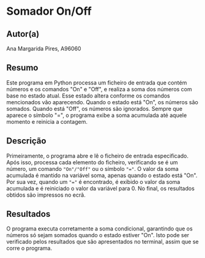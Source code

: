 # Somador On/Off

## Autor(a)

Ana Margarida Pires, A96060

## Resumo

Este programa em Python processa um ficheiro de entrada que contém números e os comandos "On" e "Off", e realiza a soma dos números com base no estado atual. Esse estado altera conforme os comandos mencionados vão aparecendo.
Quando o estado está "On", os números são somados. Quando está "Off", os números são ignorados. Sempre que aparece o símbolo "=", o programa exibe a soma acumulada até aquele momento e reinicia a contagem.

## Descrição
Primeiramente, o programa abre e lê o ficheiro de entrada especificado.
Após isso, processa cada elemento do ficheiro, verificando se é um número, um comando `"On"/"Off"` ou o símbolo `"="`. 
O valor da soma acumulada é mantido na variável soma, apenas quando o estado está "On".
Por sua vez, quando um `"="` é encontrado, é exibido o valor da soma acumulada e é reiniciado o valor da variável para 0.
No final, os resultados obtidos são impressos no ecrã.

## Resultados

O programa executa corretamente a soma condicional, garantindo que os números só sejam somados quando o estado estiver "On". Isto pode ser verificado pelos resultados que são apresentados no terminal, assim que se corre o programa.